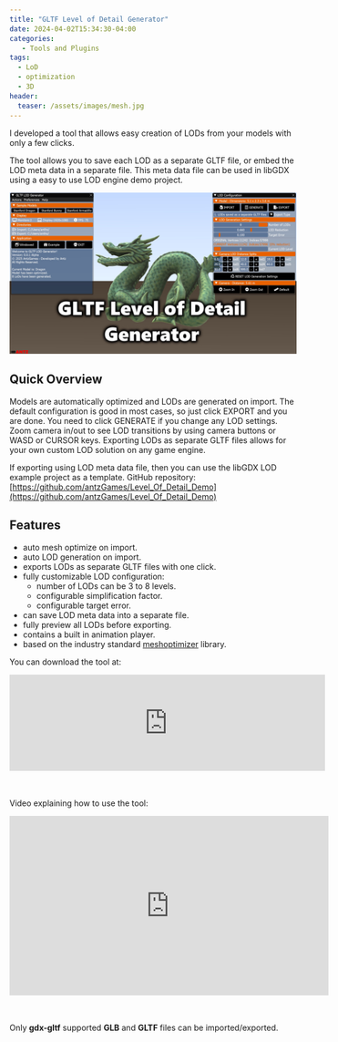 ```yaml
---
title: "GLTF Level of Detail Generator"
date: 2024-04-02T15:34:30-04:00
categories:
   - Tools and Plugins
tags:
  - LoD
  - optimization
  - 3D
header:
  teaser: /assets/images/mesh.jpg
---
```

I developed a tool that allows easy creation of LODs from your models with only a few clicks.

The tool allows you to save each LOD as a separate GLTF file, or embed the LOD meta data in a separate file.  This meta data file can be used in libGDX using a easy to use LOD engine demo project.

![image](/assets/images/mesh.jpg)

## Quick Overview

Models are automatically optimized and LODs are generated on import. The default configuration is good in most cases, so just click EXPORT and you are done.
You need to click GENERATE if you change any LOD  settings.  Zoom camera in/out to see LOD transitions by using camera buttons or WASD or CURSOR keys.
Exporting LODs as separate GLTF files allows for your own custom LOD solution on any game engine.

If exporting using LOD meta data file, then you  can use the libGDX LOD example project as a template.  GitHub repository: [https://github.com/antzGames/Level_Of_Detail_Demo](https://github.com/antzGames/Level_Of_Detail_Demo)

## Features

- auto mesh optimize on import.
- auto LOD generation on import.
- exports LODs as separate GLTF files with one click.
- fully customizable LOD configuration:
    - number of LODs can be 3 to 8 levels.
    - configurable simplification factor.
    - configurable target error.
- can save LOD meta data into a separate file.
- fully preview all LODs before exporting.
- contains a built in animation player.
- based on the industry standard [meshoptimizer](https://meshoptimizer.org/) library.

You can download the tool at:

<iframe frameborder="0" src="https://itch.io/embed/2567177?border_width=2" width="554" height="169"><a href="https://antzgames.itch.io/libgdx-meshoptimizer">libGDX Mesh Optimizer Tool by Antz</a></iframe>

&nbsp;

Video explaining how to use the tool:

<iframe width="560" height="315" src="https://www.youtube.com/embed/-jZFwxxa6vs?si=cnrT6UBXQkZpxmjQ" title="YouTube video player" frameborder="0" allow="accelerometer; autoplay; clipboard-write; encrypted-media; gyroscope; picture-in-picture; web-share" referrerpolicy="strict-origin-when-cross-origin" allowfullscreen></iframe>

&nbsp;

Only **gdx-gltf** supported **GLB** and **GLTF** files can be imported/exported.


